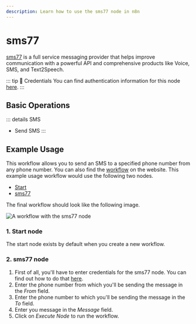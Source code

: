 ```yaml
---
description: Learn how to use the sms77 node in n8n
---
```


# sms77

[sms77](https://www.sms77.io/) is a full service messaging provider that helps improve communication with a powerful API and comprehensive products like Voice, SMS, and Text2Speech.

::: tip 🔑 Credentials
You can find authentication information for this node [here](../../../credentials/sms77/README.md).
:::

## Basic Operations

::: details SMS
- Send SMS
:::

## Example Usage

This workflow allows you to send an SMS to a specified phone number from any phone number. You can also find the [workflow](https://n8n.io/workflows/469) on the website. This example usage workflow would use the following two nodes.
- [Start](../../core-nodes/Start/README.md)
- [sms77]()

The final workflow should look like the following image.

![A workflow with the sms77 node](./workflow.png)

### 1. Start node

The start node exists by default when you create a new workflow.

### 2. sms77 node

1. First of all, you'll have to enter credentials for the sms77 node. You can find out how to do that [here](../../../credentials/sms77/README.md).
2. Enter the phone number from which you'll be sending the message in the *From* field.
3. Enter the phone number to which you'll be sending the message in the *To* field.
4. Enter you message in the *Message* field.
5. Click on *Execute Node* to run the workflow.
